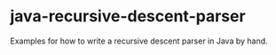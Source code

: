 # java-recursive-descent-parser
Examples for how to write a recursive descent parser in Java by hand.
